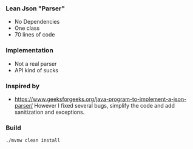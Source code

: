 ### Lean Json "Parser"

* No Dependencies
* One class
* 70 lines of code

### Implementation

* Not a real parser
* API kind of sucks

### Inspired by

* https://www.geeksforgeeks.org/java-program-to-implement-a-json-parser/
However I fixed several bugs, simplify the code and add sanitization and exceptions.

### Build 
```bash
./mvnw clean install 
```
